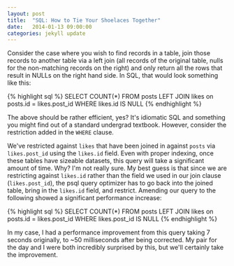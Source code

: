 ```yaml
---
layout: post
title:  "SQL: How to Tie Your Shoelaces Together"
date:   2014-01-13 09:00:00
categories: jekyll update
---
```


Consider the case where you wish to find records in a table, join those records to another table via a left join (all records of the original table, nulls for the non-matching records on the right) and only return all the rows that result in NULLs on the right hand side. In SQL, that would look something like this:

{% highlight sql %}
SELECT COUNT(*) 
FROM posts
  LEFT JOIN likes on posts.id = likes.post_id
 WHERE likes.id IS NULL
{% endhighlight %}

The above should be rather efficient, yes? It's idiomatic SQL and something you might find out of a standard undergrad textbook. However, consider the restriction added in the `WHERE` clause.

We've restricted against `likes` that have been joined in against `posts` via `likes.post_id` using the `likes.id` field. Even with proper indexing, once these tables have sizeable datasets, this query will take a significant amount of time. Why? I'm not really sure. My best guess is that since we are restricting against `likes.id` rather than the field we used in our join clause (`likes.post_id`), the psql query optimizer has to go back into the joined table, bring in the `likes.id` field, and restrict. Amending our query to the following showed a significant performance increase:

{% highlight sql %}
SELECT COUNT(*) 
FROM posts
  LEFT JOIN likes on posts.id = likes.post_id
 WHERE likes.post_id IS NULL
{% endhighlight %}

In my case, I had a performance improvement from this query taking 7 seconds originally, to ~50 milliseconds after being corrected. My pair for the day and I were both incredibly surprised by this, but we'll certainly take the improvement.
